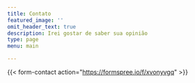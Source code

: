```yaml
---
title: Contato
featured_image: ''
omit_header_text: true
description: Irei gostar de saber sua opinião
type: page
menu: main

---
```


{{< form-contact action="https://formspree.io/f/xvonyvgq"  >}}